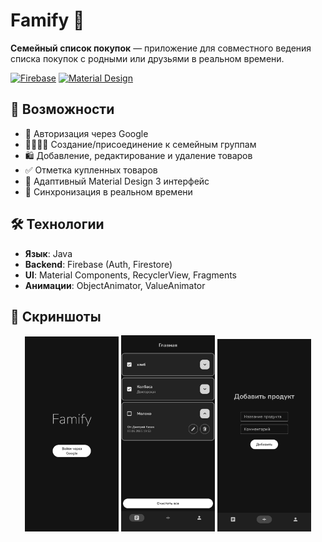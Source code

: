 # Famify 🛒

**Семейный список покупок** — приложение для совместного ведения списка покупок с родными или друзьями в реальном времени.

[![Firebase](https://img.shields.io/badge/Firebase-039BE5?logo=firebase)](https://firebase.google.com/)
[![Material Design](https://img.shields.io/badge/Material%20Design-3-757575?logo=material-design)](https://m3.material.io/)

## 📌 Возможности
- 🔐 Авторизация через Google
- 👨‍👩‍👧‍👦 Создание/присоединение к семейным группам
- 🛍️ Добавление, редактирование и удаление товаров
- ✅ Отметка купленных товаров
- 📱 Адаптивный Material Design 3 интерфейс
- 🔄 Синхронизация в реальном времени

## 🛠 Технологии
- **Язык**: Java
- **Backend**: Firebase (Auth, Firestore)
- **UI**: Material Components, RecyclerView, Fragments
- **Анимации**: ObjectAnimator, ValueAnimator

## 📱 Скриншоты
<p align="center">
  <img src="Screenshot_20250603-195257_famify.png" alt="Скрин 1" width="150"/>
  <img src="Screenshot_20250603-195418_famify~2.png" alt="Скрин 2" width="150"/>
  <img src="Screenshot_20250603-195744_famify~2.png" alt="Скрин 3" width="150"/>
</p>
